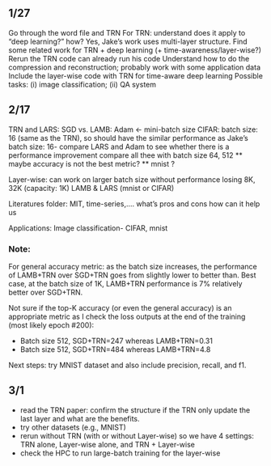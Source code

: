 ## 1/27
Go through the word file and TRN 
For TRN: understand does it apply to “deep learning?” how? Yes, Jake’s work uses multi-layer structure.
Find some related work for TRN + deep learning (+ time-awareness/layer-wise?)
Rerun the TRN code can already run his code 
Understand how to do the compression and reconstruction; probably work with some application data
Include the layer-wise code with TRN for time-aware deep learning
Possible tasks: (i) image classification; (ii) QA system

## 2/17

TRN and LARS: SGD vs. LAMB: Adam ← mini-batch size 
CIFAR:
batch size: 16 (same as the TRN), so should have the similar performance as Jake’s
batch size: 16- compare LARS and Adam to see whether there is a performance improvement
compare all thee with batch size 64, 512
                     ** maybe accuracy is not the best metric? 
                     ** mnist ?

Layer-wise: can work on larger batch size without performance losing 8K, 32K (capacity: 1K)
LAMB & LARS (mnist or CIFAR)


Literatures folder: MIT, time-series,....
what’s
pros and cons
how can it help us 


Applications: Image classification- CIFAR, mnist

### Note:
For general accuracy metric: as the batch size increases, the performance of LAMB+TRN over SGD+TRN goes from slightly lower to better than.
Best case, at the batch size of 1K, LAMB+TRN performance is 7% relatively better over SGD+TRN.

Not sure if the top-K accuracy (or even the general accuracy) is an appropriate metric as I check the loss outputs at the end of the training (most likely epoch #200):
- Batch size 512, SGD+TRN=247 whereas LAMB+TRN=0.31
- Batch size 512, SGD+TRN=484 whereas LAMB+TRN=4.8

Next steps:
try MNIST dataset and also include precision, recall, and f1.

## 3/1
- read the TRN paper: confirm the structure if the TRN only update the last layer and what are the benefits. 
- try other datasets (e.g., MNIST)
- rerun without TRN (with or without Layer-wise) so we have 4 settings: TRN alone, Layer-wise alone, and TRN + Layer-wise
- check the HPC to run large-batch training for the layer-wise

